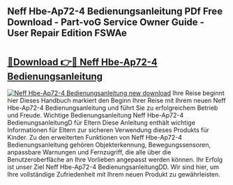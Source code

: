 ## Neff Hbe-Ap72-4 Bedienungsanleitung PDf Free Download - Part-voG Service Owner Guide - User Repair Edition FSWAe

# <h2><a href="http://df4p0kb.blite.top/?on=Neff+Hbe-Ap72-4+Bedienungsanleitung">🔗Download 👉🔴 Neff Hbe-Ap72-4 Bedienungsanleitung</a></h2>

[![Neff Hbe-Ap72-4 Bedienungsanleitung new download](https://i.imgur.com/lujVjoI.png)](http://df4p0kb.blite.top/?on=Neff+Hbe-Ap72-4+Bedienungsanleitung)
Ihre Reise beginnt hier Dieses Handbuch markiert den Beginn Ihrer Reise mit Ihrem neuen Neff Hbe-Ap72-4 Bedienungsanleitung und führt Sie zu erfolgreichem Betrieb und Freude. Wichtige Bedienungsanleitung Neff Hbe-Ap72-4 BedienungsanleitungD für Eltern Diese Anleitung enthält wichtige Informationen für Eltern zur sicheren Verwendung dieses Produkts für Kinder. Zu den erweiterten Funktionen von Neff Hbe-Ap72-4 Bedienungsanleitung gehören Objekterkennung, Bewegungssensoren, anpassbare Warnungen und Fernzugriff, die alle über die Benutzeroberfläche an Ihre Vorlieben angepasst werden können. Ihr Erfolg ist unser Ziel Neff Hbe-Ap72-4 BedienungsanleitungDD. Wir sind hier, um Ihre vollständige Zufriedenheit mit Ihrem neuen Produkt zu gewährleisten.
